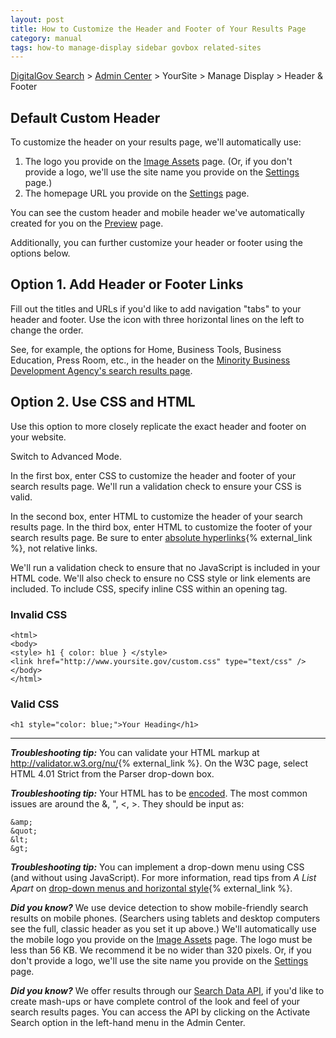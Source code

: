 ```yaml
---
layout: post
title: How to Customize the Header and Footer of Your Results Page
category: manual
tags: how-to manage-display sidebar govbox related-sites
---
```


[DigitalGov Search](/index.html) > [Admin Center](https://search.usa.gov/sites/) > YourSite > Manage Display > Header & Footer

## Default Custom Header

To customize the header on your results page, we'll automatically use:

1. The logo you provide on the [Image Assets](/manual/display-images.html) page. (Or, if you don't provide a logo, we'll use the site name you provide on the [Settings](/manual/settings.html) page.)
2. The homepage URL you provide on the [Settings](/manual/settings.html) page.

You can see the custom header and mobile header we've automatically created for you on the [Preview](/manual/preview.html) page.

Additionally, you can further customize your header or footer using the options below.

## Option 1. Add Header or Footer Links

Fill out the titles and URLs if you'd like to add navigation "tabs" to your header and footer. Use the icon with three horizontal lines on the left to change the order.

See, for example, the options for Home, Business Tools, Business Education, Press Room, etc., in the header on the [Minority Business Development Agency's search results page](http://search.usa.gov/search?query=contracts&affiliate=MBDA).

## Option 2. Use CSS and HTML

Use this option to more closely replicate the exact header and footer on your website.

Switch to Advanced Mode.

In the first box, enter CSS to customize the header and footer of your search results page. We'll run a validation check to ensure your CSS is valid.

In the second box, enter HTML to customize the header of your search results page. In the third box, enter HTML to customize the footer of your search results page. Be sure to enter [absolute hyperlinks](http://webdesign.about.com/od/beginningtutorials/a/aa040502a.htm){% external_link %}, not relative links.

We'll run a validation check to ensure that no JavaScript is included in your HTML code. We'll also check to ensure no CSS style or link elements are included. To include CSS, specify inline CSS within an opening tag.

### Invalid CSS

    <html>
    <body>
    <style> h1 { color: blue } </style>
    <link href="http://www.yoursite.gov/custom.css" type="text/css" />
    </body>
    </html>

### Valid CSS

    <h1 style="color: blue;">Your Heading</h1>

---

***Troubleshooting tip:*** You can validate your HTML markup at <http://validator.w3.org/nu/>{% external_link %}. On the W3C page, select HTML 4.01 Strict from the Parser drop-down box.

***Troubleshooting tip:*** Your HTML has to be [encoded](http://en.wikipedia.org/wiki/Character_encodings_in_HTML). The most common issues are around the &amp;, &quot;, &lt;, &gt;. They should be input as:

	&amp;
	&quot;
	&lt;
	&gt;

***Troubleshooting tip:*** You can implement a drop-down menu using CSS (and without using JavaScript). For more information, read tips from *A List Apart* on [drop-down menus and horizontal style](http://alistapart.com/article/horizdropdowns){% external_link %}.

***Did you know?*** We use device detection to show mobile-friendly search results on mobile phones. (Searchers using tablets and desktop computers see the full, classic header as you set it up above.) We'll automatically use the mobile logo you provide on the [Image Assets](/manual/display-images.html) page. The logo must be less than 56 KB. We recommend it be no wider than 320 pixels. Or, if you don't provide a logo, we'll use the site name you provide on the [Settings](/manual/settings.html) page.

***Did you know?*** We offer results through our [Search Data API](/manual/api.html), if you'd like to create mash-ups or have complete control of the look and feel of your search results pages. You can access the API by clicking on the Activate Search option in the left-hand menu in the Admin Center.